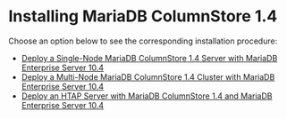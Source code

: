 # Installing MariaDB ColumnStore 1.4

Choose an option below to see the corresponding installation procedure:

- [Deploy a Single-Node MariaDB ColumnStore 1.4 Server with MariaDB Enterprise Server 10.4](https://mariadb.com/docs/deploy/columnstore-es104/#deploy-enterprise-single-columnstore-col14-es104)
- [Deploy a Multi-Node MariaDB ColumnStore 1.4 Cluster with MariaDB Enterprise Server 10.4](https://mariadb.com/docs/deploy/columnstore-es104/#deploy-enterprise-multi-columnstore-col14-es104)
- [Deploy an HTAP Server with MariaDB ColumnStore 1.4 and MariaDB Enterprise Server 10.4](https://mariadb.com/docs/deploy/enterprise-htap-by-os-es104/#deploy-htap-by-os-col14-es104)